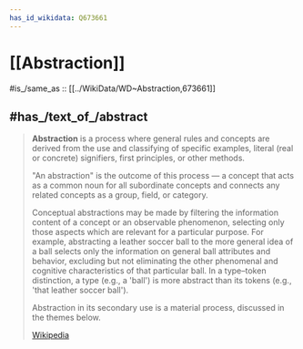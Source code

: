 ```yaml
---
has_id_wikidata: Q673661
---
```


# [[Abstraction]] 

#is_/same_as :: [[../WikiData/WD~Abstraction,673661]] 

## #has_/text_of_/abstract 

> **Abstraction** is a process where general rules and concepts are 
> derived from the use and classifying of specific examples, 
> literal (real or concrete) signifiers, first principles, or other methods.
>
> "An abstraction" is the outcome of this process — a concept that acts as a common noun for all subordinate concepts and connects any related concepts as a group, field, or category.
>
> Conceptual abstractions may be made by filtering the information content of a concept or an observable phenomenon, selecting only those aspects which are relevant for a particular purpose. For example, abstracting a leather soccer ball to the more general idea of a ball selects only the information on general ball attributes and behavior, excluding but not eliminating the other phenomenal and cognitive characteristics of that particular ball. In a type–token distinction, a type (e.g., a 'ball') is more abstract than its tokens (e.g., 'that leather soccer ball').
>
> Abstraction in its secondary use is a material process, discussed in the themes below.
>
> [Wikipedia](https://en.wikipedia.org/wiki/Abstraction) 



